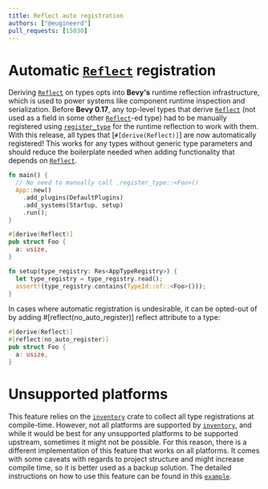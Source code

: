```yaml
---
title: Reflect auto registration
authors: ["@eugineerd"]
pull_requests: [15030]
---
```


# Automatic [`Reflect`] registration
Deriving [`Reflect`] on types opts into **Bevy's** runtime reflection infrastructure, which is used to power systems like component runtime inspection and serialization. Before **Bevy 0.17**, any top-level 
types that derive [`Reflect`] (not used as a field in some other [`Reflect`]-ed type) had to be manually registered using [`register_type`] for the runtime reflection to work with them. With this release,
all types that [`#[derive(Reflect)]`] are now automatically registered! This works for any types without generic type parameters and should reduce the boilerplate needed when adding functionality that depends on [`Reflect`].

```rs
fn main() {
  // No need to manually call .register_type::<Foo>()
  App::new()
    .add_plugins(DefaultPlugins)
    .add_systems(Startup, setup)
    .run();
}

#[derive(Reflect)]
pub struct Foo {
  a: usize,
}

fn setup(type_registry: Res<AppTypeRegistry>) {
  let type_registry = type_registry.read();
  assert!(type_registry.contains(TypeId::of::<Foo>()));
}
```

In cases where automatic registration is undesirable, it can be opted-out of by adding #[reflect(no_auto_register)] reflect attribute to a type:
```rs
#[derive(Reflect)]
#[reflect(no_auto_register)]
pub struct Foo {
  a: usize,
}
```

# Unsupported platforms
This feature relies on the [`inventory`] crate to collect all type registrations at compile-time. However, not all platforms are supported by [`inventory`], and while it would be best for
any unsupported platforms to be supported upstream, sometimes it might not be possible. For this reason, there is a different implementation of this feature that works on all platforms.
It comes with some caveats with regards to project structure and might increase compile time, so it is better used as a backup solution. The detailed instructions on how to use this feature 
can be found in this [`example`].

[`Reflect`]: https://docs.rs/bevy/0.17.0/bevy/prelude/trait.Reflect.html
[`inventory`]: https://github.com/dtolnay/inventory
[`example`]: https://github.com/bevyengine/bevy/tree/release-0.17.0/examples/reflection/auto_register_static
[`register_type`]: https://docs.rs/bevy/0.17.0/bevy/prelude/struct.App.html#method.register_type